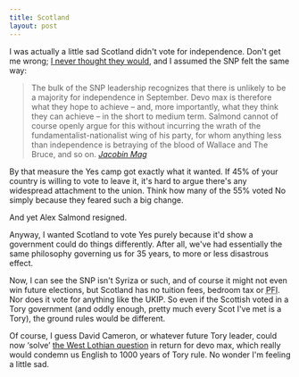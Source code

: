 ```yaml
---
title: Scotland
layout: post
---
```


I was actually a little sad Scotland didn't vote for independence. Don't get me wrong; <a href="https://twitter.com/leonpaternoster/status/508672028002770944">I never thought they would</a>, and I assumed the SNP felt the same way:

> The bulk of the SNP leadership recognizes that there is unlikely to be a majority for independence in September. Devo max is therefore what they hope to achieve &#8211; and, more importantly, what they think they can achieve &#8211; in the short to medium term. Salmond cannot of course openly argue for this without incurring the wrath of the fundamentalist-nationalist wing of his party, for whom anything less than independence is betraying of the blood of Wallace and The Bruce, and so on. <cite><a href="https://www.jacobinmag.com/2014/09/why-scotland-should-vote-yes/">Jacobin Mag</a></cite>

By that measure the Yes camp got exactly what it wanted. If 45% of your country is willing to vote to leave it, it's hard to argue there's any widespread attachment to the union. Think how many of the 55% voted No simply because they feared such a big change.

And yet Alex Salmond resigned.

Anyway, I wanted Scotland to vote Yes purely because it'd show a government could do things differently. After all, we've had essentially the same philosophy governing us for 35 years, to more or less disastrous effect.

Now, I can see the SNP isn't Syriza or such, and of course it might not even win future elections, but Scotland has no tuition fees, bedroom tax or <abbr title="Private Finance Initiative">PFI</abbr>. Nor does it vote for anything like the UKIP. So even if the Scottish voted in a Tory government (and oddly enough, pretty much every Scot I've met is a Tory), the ground rules would be different.

Of course, I guess David Cameron, or whatever future Tory leader, could now &#8216;solve&#8217; <a href="http://en.wikipedia.org/wiki/West_Lothian_question">the West Lothian question</a> in return for devo max, which really would condemn us English to 1000 years of Tory rule. No wonder I'm feeling a little sad.